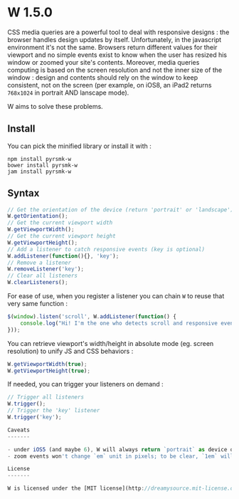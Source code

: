 W 1.5.0
=======

CSS media queries are a powerful tool to deal with responsive designs : the browser handles design updates by itself. Unfortunately, in the javascript environment it's not the same. Browsers return different values for their viewport and no simple events exist to know when the user has resized his window or zoomed your site's contents. Moreover, media queries computing is based on the screen resolution and not the inner size of the window : design and contents should rely on the window to keep consistent, not on the screen (per example, on iOS8, an iPad2 returns `768x1024` in portrait AND lanscape mode).

W aims to solve these problems.

Install
-------

You can pick the minified library or install it with :

```
npm install pyrsmk-w
bower install pyrsmk-w
jam install pyrsmk-w
```

Syntax
------

```js
// Get the orientation of the device (return 'portrait' or 'landscape')
W.getOrientation();
// Get the current viewport width
W.getViewportWidth();
// Get the current viewport height
W.getViewportHeight();
// Add a listener to catch responsive events (key is optional)
W.addListener(function(){}, 'key');
// Remove a listener
W.removeListener('key');
// Clear all listeners
W.clearListeners();
```

For ease of use, when you register a listener you can chain `W` to reuse that very same function :

```js
$(window).listen('scroll', W.addListener(function() {
    console.log("Hi! I'm the one who detects scroll and responsive events!");
}));
```

You can retrieve viewport's width/height in absolute mode (eg. screen resolution) to unify JS and CSS behaviors :

```js
W.getViewportWidth(true);
W.getViewportHeight(true);
```

If needed, you can trigger your listeners on demand :

```js
// Trigger all listeners
W.trigger();
// Trigger the 'key' listener
W.trigger('key');

Caveats
-------

- under iOS5 (and maybe 6), W will always return `portrait` as device orientation; the values that iOS return are really weird and I found no way to guess the orientation
- zoom events won't change `em` unit in pixels; to be clear, `1em` will always equal to `16px` with zooms, the only way to have a change of this unit is by changing the global text size in the parameters of user's browser; that caveat just affect `px2em()`

License
-------

W is licensed under the [MIT license](http://dreamysource.mit-license.org).
